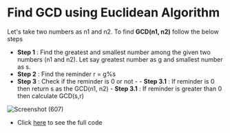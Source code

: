 # Find GCD using Euclidean Algorithm

Let's take two numbers as n1 and n2. To find **GCD(n1, n2)** follow the below steps
- **Step 1** : Find the greatest and smallest number among the given two numbers (n1 and n2). Let say greatest number as g and smallest number as s.
- **Step 2** : Find the reminder  r = g%s
- **Step 3** : Check if the reminder is 0 or not
      - 
      - **Step 3.1** : If reminder is 0 then return s as the GCD(n1, n2)
      - **Step 3.1** : If reminder is greater than 0 then calculate GCD(s,r)

![Screenshot (607)](https://user-images.githubusercontent.com/70228962/173199373-d137bb55-c500-4f1a-adf5-60e6a5af4b9a.png)

- Click [here](./EuclideanGCD.java) to see the full code
